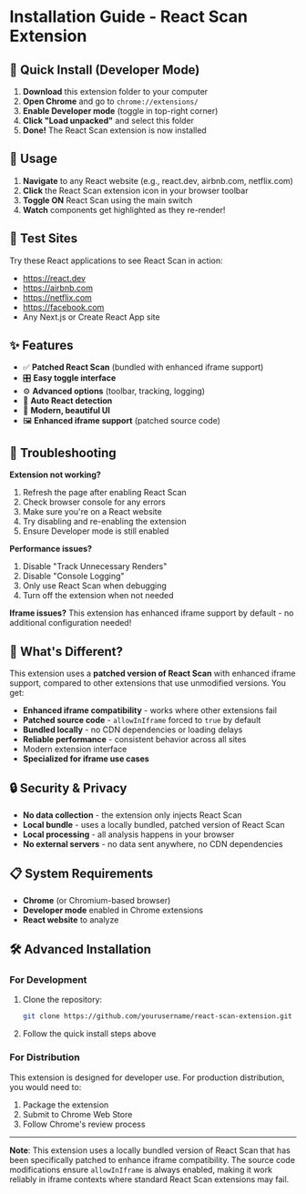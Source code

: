 # Installation Guide - React Scan Extension

## 🚀 Quick Install (Developer Mode)

1. **Download** this extension folder to your computer
2. **Open Chrome** and go to `chrome://extensions/`
3. **Enable Developer mode** (toggle in top-right corner)
4. **Click "Load unpacked"** and select this folder
5. **Done!** The React Scan extension is now installed

## 🎯 Usage

1. **Navigate** to any React website (e.g., react.dev, airbnb.com, netflix.com)
2. **Click** the React Scan extension icon in your browser toolbar
3. **Toggle ON** React Scan using the main switch
4. **Watch** components get highlighted as they re-render!

## 🧪 Test Sites

Try these React applications to see React Scan in action:
- https://react.dev
- https://airbnb.com
- https://netflix.com  
- https://facebook.com
- Any Next.js or Create React App site

## ✨ Features

- ✅ **Patched React Scan** (bundled with enhanced iframe support)
- 🎛️ **Easy toggle interface**
- ⚙️ **Advanced options** (toolbar, tracking, logging)
- 🔄 **Auto React detection**
- 🎨 **Modern, beautiful UI**
- 🖼️ **Enhanced iframe support** (patched source code)

## 🔧 Troubleshooting

**Extension not working?**
1. Refresh the page after enabling React Scan
2. Check browser console for any errors
3. Make sure you're on a React website
4. Try disabling and re-enabling the extension
5. Ensure Developer mode is still enabled

**Performance issues?**
1. Disable "Track Unnecessary Renders"
2. Disable "Console Logging"  
3. Only use React Scan when debugging
4. Turn off the extension when not needed

**Iframe issues?**
This extension has enhanced iframe support by default - no additional configuration needed!

## 🚀 What's Different?

This extension uses a **patched version of React Scan** with enhanced iframe support, compared to other extensions that use unmodified versions. You get:

- **Enhanced iframe compatibility** - works where other extensions fail
- **Patched source code** - `allowInIframe` forced to `true` by default
- **Bundled locally** - no CDN dependencies or loading delays
- **Reliable performance** - consistent behavior across all sites
- Modern extension interface
- **Specialized for iframe use cases**

## 🔒 Security & Privacy

- **No data collection** - the extension only injects React Scan
- **Local bundle** - uses a locally bundled, patched version of React Scan
- **Local processing** - all analysis happens in your browser
- **No external servers** - no data sent anywhere, no CDN dependencies

## 📋 System Requirements

- **Chrome** (or Chromium-based browser)
- **Developer mode** enabled in Chrome extensions
- **React website** to analyze

## 🛠️ Advanced Installation

### For Development

1. Clone the repository:
   ```bash
   git clone https://github.com/yourusername/react-scan-extension.git
   ```
2. Follow the quick install steps above

### For Distribution

This extension is designed for developer use. For production distribution, you would need to:
1. Package the extension
2. Submit to Chrome Web Store
3. Follow Chrome's review process

---

**Note**: This extension uses a locally bundled version of React Scan that has been specifically patched to enhance iframe compatibility. The source code modifications ensure `allowInIframe` is always enabled, making it work reliably in iframe contexts where standard React Scan extensions may fail. 